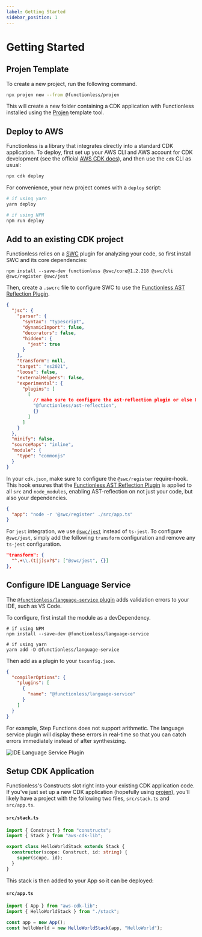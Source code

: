 ```yaml
---
label: Getting Started
sidebar_position: 1
---
```


# Getting Started

## Projen Template

To create a new project, run the following command.

```sh
npx projen new --from @functionless/projen
```

This will create a new folder containing a CDK application with Functionless installed using the [Projen](https://github.com/projen/projen) template tool.

## Deploy to AWS

Functionless is a library that integrates directly into a standard CDK application. To deploy, first set up your AWS CLI and AWS account for CDK development (see the official [AWS CDK docs](https://docs.aws.amazon.com/cdk/v2/guide/home.html)), and then use the `cdk` CLI as usual:

```bash
npx cdk deploy
```

For convenience, your new project comes with a `deploy` script:

```bash
# if using yarn
yarn deploy

# if using NPM
npm run deploy
```

## Add to an existing CDK project

Functionless relies on a [SWC](https://swc.rs) plugin for analyzing your code, so first install SWC and its core dependencies:

```shell
npm install --save-dev functionless @swc/core@1.2.218 @swc/cli @swc/register @swc/jest
```

Then, create a `.swcrc` file to configure SWC to use the [Functionless AST Reflection Plugin](https://github.com/functionless/ast-reflection).

```json
{
  "jsc": {
    "parser": {
      "syntax": "typescript",
      "dynamicImport": false,
      "decorators": false,
      "hidden": {
        "jest": true
      }
    },
    "transform": null,
    "target": "es2021",
    "loose": false,
    "externalHelpers": false,
    "experimental": {
      "plugins": [
        [
          // make sure to configure the ast-reflection plugin or else Functionless will not work
          "@functionless/ast-reflection",
          {}
        ]
      ]
    }
  },
  "minify": false,
  "sourceMaps": "inline",
  "module": {
    "type": "commonjs"
  }
}
```

In your `cdk.json`, make sure to configure the `@swc/register` require-hook. This hook ensures that the [Functionless AST Reflection Plugin](https://github.com/functionless/ast-reflection) is applied to all `src` and `node_modules`, enabling AST-reflection on not just your code, but also your dependencies.

```json
{
  "app": "node -r '@swc/register' ./src/app.ts"
}
```

For `jest` integration, we use [`@swc/jest`](https://github.com/swc-project/jest) instead of `ts-jest`. To configure `@swc/jest`, simply add the following `transform` configuration and remove any `ts-jest` configuration.

```json
"transform": {
  "^.+\\.(t|j)sx?$": ["@swc/jest", {}]
},
```

## Configure IDE Language Service

The [`@functionless/language-service` plugin](https://github.com/functionless/functionless-language-service) adds validation errors to your IDE, such as VS Code.

To configure, first install the module as a devDependency.

```shell
# if using NPM
npm install --save-dev @functionless/language-service

# if using yarn
yarn add -D @functionless/language-service
```

Then add as a plugin to your `tsconfig.json`.

```json
{
  "compilerOptions": {
    "plugins": [
      {
        "name": "@functionless/language-service"
      }
    ]
  }
}
```

For example, Step Functions does not support arithmetic. The language service plugin will display these errors in real-time so that you can catch errors immediately instead of after synthesizing.

![IDE Language Service Plugin](/img/ide-language-service-preview.png)

## Setup CDK Application

Functionless's Constructs slot right into your existing CDK application code. If you've just set up a new CDK application (hopefully using [projen](https://github.com/projen/projen)), you'll likely have a project with the following two files, `src/stack.ts` and `src/app.ts`.

#### `src/stack.ts`

```ts
import { Construct } from "constructs";
import { Stack } from "aws-cdk-lib";

export class HelloWorldStack extends Stack {
  constructor(scope: Construct, id: string) {
    super(scope, id);
  }
}
```

This stack is then added to your App so it can be deployed:

#### `src/app.ts`

```ts
import { App } from "aws-cdk-lib";
import { HelloWorldStack } from "./stack";

const app = new App();
const helloWorld = new HelloWorldStack(app, "HelloWorld");
```
